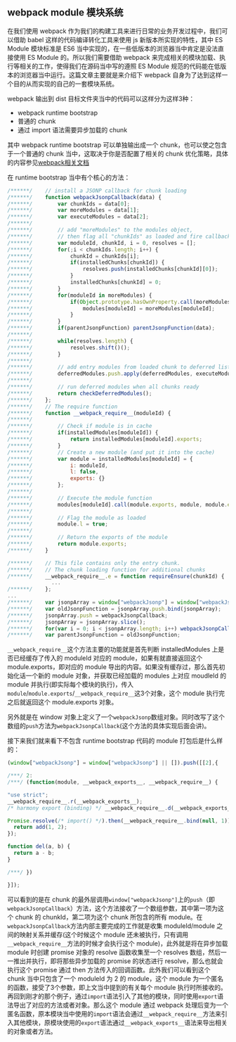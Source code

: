 ## webpack module 模块系统

在我们使用 webpack 作为我们的构建工具来进行日常的业务开发过程中，我们可以借助 babel 这样的代码编译转化工具来使用 js 新版本所实现的特性，其中 ES Module 模块标准是 ES6 当中实现的，在一些低版本的浏览器当中肯定是没法直接使用 ES Module 的。所以我们需要借助 webpack 来完成相关的模块加载、执行等相关的工作，使得我们在源码当中写的遵照 ES Module 规范的代码能在低版本的浏览器当中运行。这篇文章主要就是来介绍下 webpack 自身为了达到这样一个目的从而实现的自己的一套模块系统。

webpack 输出到 dist 目标文件夹当中的代码可以这样分为这样3种：

* webpack runtime bootstrap
* 普通的 chunk
* 通过 import 语法需要异步加载的 chunk

其中 webpack runtime bootstrap 可以单独输出成一个 chunk，也可以使之包含于一个普通的 chunk 当中，这取决于你是否配置了相关的 chunk 优化策略，具体的内容参见[webpack相关文档](https://webpack.docschina.org/configuration/optimization/#optimization-runtimechunk)

在 runtime bootstrap 当中有个核心的方法：

```javascript
/******/ 	// install a JSONP callback for chunk loading
/******/ 	function webpackJsonpCallback(data) {
/******/ 		var chunkIds = data[0];
/******/ 		var moreModules = data[1];
/******/ 		var executeModules = data[2];
/******/
/******/ 		// add "moreModules" to the modules object,
/******/ 		// then flag all "chunkIds" as loaded and fire callback
/******/ 		var moduleId, chunkId, i = 0, resolves = [];
/******/ 		for(;i < chunkIds.length; i++) {
/******/ 			chunkId = chunkIds[i];
/******/ 			if(installedChunks[chunkId]) {
/******/ 				resolves.push(installedChunks[chunkId][0]);
/******/ 			}
/******/ 			installedChunks[chunkId] = 0;
/******/ 		}
/******/ 		for(moduleId in moreModules) {
/******/ 			if(Object.prototype.hasOwnProperty.call(moreModules, moduleId)) {
/******/ 				modules[moduleId] = moreModules[moduleId];
/******/ 			}
/******/ 		}
/******/ 		if(parentJsonpFunction) parentJsonpFunction(data);
/******/
/******/ 		while(resolves.length) {
/******/ 			resolves.shift()();
/******/ 		}
/******/
/******/ 		// add entry modules from loaded chunk to deferred list
/******/ 		deferredModules.push.apply(deferredModules, executeModules || []);
/******/
/******/ 		// run deferred modules when all chunks ready
/******/ 		return checkDeferredModules();
/******/ 	};
/******/ 	// The require function
/******/ 	function __webpack_require__(moduleId) {
/******/
/******/ 		// Check if module is in cache
/******/ 		if(installedModules[moduleId]) {
/******/ 			return installedModules[moduleId].exports;
/******/ 		}
/******/ 		// Create a new module (and put it into the cache)
/******/ 		var module = installedModules[moduleId] = {
/******/ 			i: moduleId,
/******/ 			l: false,
/******/ 			exports: {}
/******/ 		};
/******/
/******/ 		// Execute the module function
/******/ 		modules[moduleId].call(module.exports, module, module.exports, __webpack_require__);
/******/
/******/ 		// Flag the module as loaded
/******/ 		module.l = true;
/******/
/******/ 		// Return the exports of the module
/******/ 		return module.exports;
/******/ 	}

/******/ 	// This file contains only the entry chunk.
/******/ 	// The chunk loading function for additional chunks
/******/ 	__webpack_require__.e = function requireEnsure(chunkId) {
              ...
/******/ 	};  
...
/******/ 	var jsonpArray = window["webpackJsonp"] = window["webpackJsonp"] || [];
/******/ 	var oldJsonpFunction = jsonpArray.push.bind(jsonpArray);
/******/ 	jsonpArray.push = webpackJsonpCallback;
/******/ 	jsonpArray = jsonpArray.slice();
/******/ 	for(var i = 0; i < jsonpArray.length; i++) webpackJsonpCallback(jsonpArray[i]);
/******/ 	var parentJsonpFunction = oldJsonpFunction;

```

`__webpack_require__`这个方法主要的功能就是首先判断 installedModules 上是否已经缓存了传入的 moduleId 对应的 module，如果有就直接返回这个 module.exports，即对应的 module 导出的内容。如果没有缓存过，那么首先初始化话一个新的 module 对象，并获取已经加载的 modules 上对应 moudleId 的 module 并执行(即实际每个模块的执行)，传入`module`/`module.exports`/`__webpack_require__`这3个对象，这个 module 执行完之后就返回这个 module.exports 对象。

另外就是在 window 对象上定义了一个`webpackJsonp`数组对象。同时改写了这个数组的`push`方法为`webpackJsonpCallback`(这个方法的具体实现后面会讲)。

接下来我们就来看下不包含 runtime bootstrap 代码的 module 打包后是什么样的：

```javascript
(window["webpackJsonp"] = window["webpackJsonp"] || []).push([[2],{

/***/ 2:
/***/ (function(module, __webpack_exports__, __webpack_require__) {

"use strict";
__webpack_require__.r(__webpack_exports__);
/* harmony export (binding) */ __webpack_require__.d(__webpack_exports__, "del", function() { return del; });

Promise.resolve(/* import() */).then(__webpack_require__.bind(null, 1)).then(function (add) {
  return add(1, 2);
});

function del(a, b) {
  return a - b;
}

/***/ })

}]);
```

可以看到的是在 chunk 的最外层调用`window["webpackJsonp"]`上的`push`（即`webpackJsonpCallback`）方法，这个方法接收了一个数组参数，其中第一项为这个 chunk 的 chunkId，第二项为这个 chunk 所包含的所有 module。在`webpackJsonpCallback`方法内部主要完成的工作就是收集 moduleId/module 之间的映射关系并缓存(这个时候这个 module 还未被执行，只有调用`__webpack_require__`方法的时候才会执行这个 module)，此外就是将在异步加载 module 时创建 promise 对象的 resolve 函数收集至一个 resolves 数组，然后一一推出并执行，即将那些异步加载的 promise 的状态进行 resolve，那么也就会执行这个 promise 通过 then 方法传入的回调函数。此外我们可以看到这个 chunk 当中只包含了一个 moduleId 为 2 的 module，这个 module 为一个匿名的函数，接受了3个参数，即上文当中提到的有关每个 module 执行时所接收的。再回到刚才的那个例子，通过`import`语法引入了其他的模块，同时使用`export`语法导出了对应的方法或者对象。那么这个 module 通过 webpack 处理后变为一个匿名函数，原本模块当中使用的`import`语法会通过`__webpack_require__`方法来引入其他模块，原模块使用的`export`语法通过`__webpack_exports__`语法来导出相关的对象或者方法。